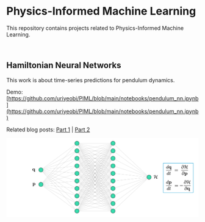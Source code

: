 # Physics-Informed Machine Learning

This repository contains projects related to Physics-Informed Machine Learning.

<br>


## Hamiltonian Neural Networks

This work is about time-series predictions for pendulum dynamics.

Demo: [https://github.com/uriyeobi/PIML/blob/main/notebooks/pendulum_nn.ipynb](https://github.com/uriyeobi/PIML/blob/main/notebooks/pendulum_nn.ipynb)

Related blog posts: [Part 1](https://uriyeobi.github.io/2023-05-23/laplace-to-nn-1) | [Part 2](https://uriyeobi.github.io/2023-06-15/laplace-to-nn-2)

<img src="https://github.com/uriyeobi/uriyeobi.github.io/blob/main/assets/images/diagram_hnn.png?raw=true" width="600rem">
